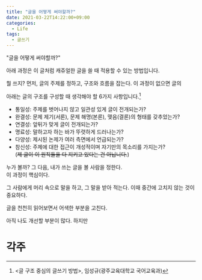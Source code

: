 ```yaml
---
title: "글을 어떻게 써야할까?"
date: 2021-03-22T14:22:00+09:00
categories:
  - Life
tags:
  - 글쓰기
---
```


"글을 어떻게 써야할까?"

아래 과정은 이 글처럼 캐쥬얼한 글을 쓸 때 적용할 수 있는 방법입니다.

뭘 쓰지?
먼저, 글의 주제를 정하고, 구조와 흐름을 잡는다.
이 과정이 없으면 글의 

아래는 글의 구조를 구성할 때 생각해야 할 6가지 사항입니다.[^1]

* 통일성: 주제를 벗어나지 않고 일관성 있게 글이 전개되는가?
* 완결성: 문제 제기(서론), 문제 해명(본론), 맺음(결론)의 형태를 갖추었는가?
* 연결성: 앞뒤가 맞게 글이 전개되는가?
* 명료성: 말하고자 하는 바가 뚜렷하게 드러나는가?
* 다양성: 제시된 논제가 여러 측면에서 언급되는가?
* 참신성: 주제에 대한 접근이 개성적이며 자기만의 목소리를 가지는가?  
(~~제 글이 이 원칙들을 다 지키고 있다는 건 아닙니다.~~)

누가 볼까?
그 다음, 내가 쓰는 글을 볼 사람을 정한다.  
이 과정이 핵심이다.


그 사람에게 머리 속으로 말을 하고, 그 말을 받아 적는다.
이때 중간에 고치지 않는 것이 중요하다.

글을 천천히 읽어보면서 어색한 부분을 고친다.

아직 나도 개선할 부분이 많다. 하지만 


# 각주
[^1]: <글 구조 중심의 글쓰기 방법>, 임성규(광주교육대학교 국어교육과)
